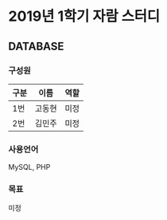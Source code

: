# 2019년 1학기 자람 스터디
## DATABASE

### 구성원
|  구분 | 이름  |  역할 |
|------|------|------
|1번   | 고동현 |  미정 |
|2번   | 김민주 |  미정 |

### 사용언어
MySQL, PHP

### 목표
미정

